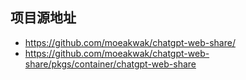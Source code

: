 ## 项目源地址

- https://github.com/moeakwak/chatgpt-web-share/
- https://github.com/moeakwak/chatgpt-web-share/pkgs/container/chatgpt-web-share


